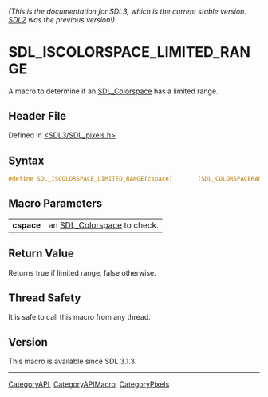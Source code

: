 ###### (This is the documentation for SDL3, which is the current stable version. [SDL2](https://wiki.libsdl.org/SDL2/) was the previous version!)
# SDL_ISCOLORSPACE_LIMITED_RANGE

A macro to determine if an [SDL_Colorspace](SDL_Colorspace) has a limited range.

## Header File

Defined in [<SDL3/SDL_pixels.h>](https://github.com/libsdl-org/SDL/blob/main/include/SDL3/SDL_pixels.h)

## Syntax

```c
#define SDL_ISCOLORSPACE_LIMITED_RANGE(cspace)       (SDL_COLORSPACERANGE(cspace) != SDL_COLOR_RANGE_FULL)
```

## Macro Parameters

|            |                                               |
| ---------- | --------------------------------------------- |
| **cspace** | an [SDL_Colorspace](SDL_Colorspace) to check. |

## Return Value

Returns true if limited range, false otherwise.

## Thread Safety

It is safe to call this macro from any thread.

## Version

This macro is available since SDL 3.1.3.

----
[CategoryAPI](CategoryAPI), [CategoryAPIMacro](CategoryAPIMacro), [CategoryPixels](CategoryPixels)

